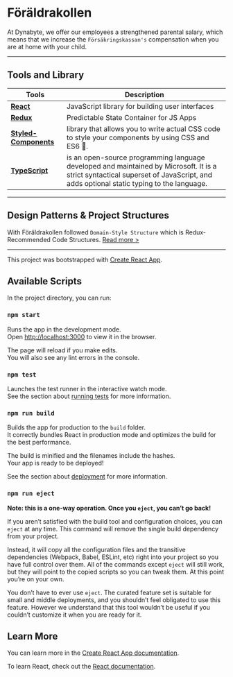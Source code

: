 # Föräldrakollen

At Dynabyte, we offer our employees a strengthened parental salary, which means that we increase the `Försäkringskassan's` compensation when you are at home with your child.

---

## Tools and Library

| Tools                                                   | Description                                                                                                                                                                       |
| ------------------------------------------------------- | --------------------------------------------------------------------------------------------------------------------------------------------------------------------------------- |
| [**React**](https://reactjs.org/)                       | JavaScript library for building user interfaces                                                                                                                                   |
| [**Redux**](https://redux.js.org/)                      | Predictable State Container for JS Apps                                                                                                                                           |
| [**Styled-Components**](https://styled-components.com/) | library that allows you to write actual CSS code to style your components by using CSS and ES6 💅.                                                                                |
| [**TypeScript**](https://www.typescriptlang.org/)       | is an open-source programming language developed and maintained by Microsoft. It is a strict syntactical superset of JavaScript, and adds optional static typing to the language. |

---

## Design Patterns & Project Structures

With Föräldrakollen followed `Domain-Style Structure` which is Redux-Recommended Code Structures.
[Read more >](https://www.learnhowtoprogram.com/react/advanced-topics/react-and-redux-design-patterns)

---

This project was bootstrapped with [Create React App](https://github.com/facebook/create-react-app).

## Available Scripts

In the project directory, you can run:

### `npm start`

Runs the app in the development mode.<br>
Open [http://localhost:3000](http://localhost:3000) to view it in the browser.

The page will reload if you make edits.<br>
You will also see any lint errors in the console.

### `npm test`

Launches the test runner in the interactive watch mode.<br>
See the section about [running tests](https://facebook.github.io/create-react-app/docs/running-tests) for more information.

### `npm run build`

Builds the app for production to the `build` folder.<br>
It correctly bundles React in production mode and optimizes the build for the best performance.

The build is minified and the filenames include the hashes.<br>
Your app is ready to be deployed!

See the section about [deployment](https://facebook.github.io/create-react-app/docs/deployment) for more information.

### `npm run eject`

**Note: this is a one-way operation. Once you `eject`, you can’t go back!**

If you aren’t satisfied with the build tool and configuration choices, you can `eject` at any time. This command will remove the single build dependency from your project.

Instead, it will copy all the configuration files and the transitive dependencies (Webpack, Babel, ESLint, etc) right into your project so you have full control over them. All of the commands except `eject` will still work, but they will point to the copied scripts so you can tweak them. At this point you’re on your own.

You don’t have to ever use `eject`. The curated feature set is suitable for small and middle deployments, and you shouldn’t feel obligated to use this feature. However we understand that this tool wouldn’t be useful if you couldn’t customize it when you are ready for it.

## Learn More

You can learn more in the [Create React App documentation](https://facebook.github.io/create-react-app/docs/getting-started).

To learn React, check out the [React documentation](https://reactjs.org/).

